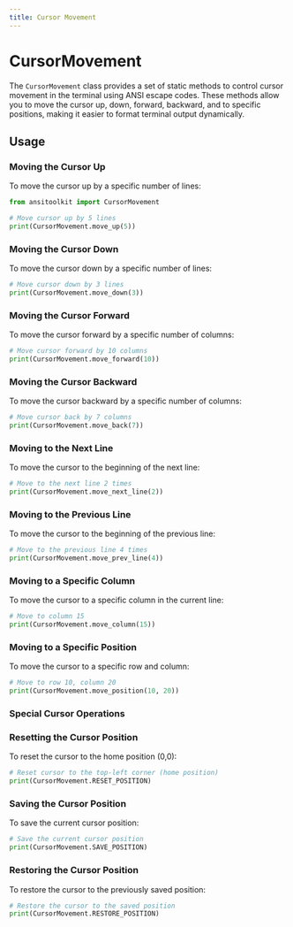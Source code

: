```yaml
---
title: Cursor Movement
---
```

# CursorMovement

The `CursorMovement` class provides a set of static methods to control cursor movement in the terminal using ANSI escape codes. These methods allow you to move the cursor up, down, forward, backward, and to specific positions, making it easier to format terminal output dynamically.

## Usage

### Moving the Cursor Up

To move the cursor up by a specific number of lines:

```python
from ansitoolkit import CursorMovement

# Move cursor up by 5 lines
print(CursorMovement.move_up(5))
```

### Moving the Cursor Down

To move the cursor down by a specific number of lines:

```python
# Move cursor down by 3 lines
print(CursorMovement.move_down(3))
```

### Moving the Cursor Forward

To move the cursor forward by a specific number of columns:

```python
# Move cursor forward by 10 columns
print(CursorMovement.move_forward(10))
```

### Moving the Cursor Backward

To move the cursor backward by a specific number of columns:

```python
# Move cursor back by 7 columns
print(CursorMovement.move_back(7))
```

### Moving to the Next Line

To move the cursor to the beginning of the next line:

```python
# Move to the next line 2 times
print(CursorMovement.move_next_line(2))
```

### Moving to the Previous Line

To move the cursor to the beginning of the previous line:

```python
# Move to the previous line 4 times
print(CursorMovement.move_prev_line(4))
```

### Moving to a Specific Column

To move the cursor to a specific column in the current line:

```python
# Move to column 15
print(CursorMovement.move_column(15))
```

### Moving to a Specific Position

To move the cursor to a specific row and column:

```python
# Move to row 10, column 20
print(CursorMovement.move_position(10, 20))
```

### Special Cursor Operations

### Resetting the Cursor Position

To reset the cursor to the home position (0,0):

```python
# Reset cursor to the top-left corner (home position)
print(CursorMovement.RESET_POSITION)
```

### Saving the Cursor Position

To save the current cursor position:

```python
# Save the current cursor position
print(CursorMovement.SAVE_POSITION)
```

### Restoring the Cursor Position

To restore the cursor to the previously saved position:

```python
# Restore the cursor to the saved position
print(CursorMovement.RESTORE_POSITION)
```
